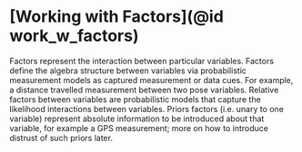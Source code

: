 # [Working with Factors](@id work_w_factors)

Factors represent the interaction between particular variables. Factors define the algebra structure between variables via probabilistic measurement models as captured measurement or data cues.  For example, a distance travelled measurement between two pose variables. Relative factors between variables are probabilistic models that capture the likelihood interactions between variables. Priors factors (i.e. unary to one variable) represent absolute information to be introduced about that variable, for example a GPS measurement; more on how to introduce distrust of such priors later.

